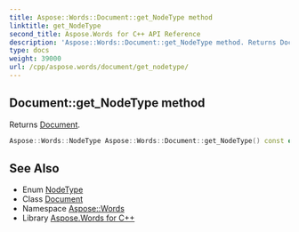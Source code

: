 ```yaml
---
title: Aspose::Words::Document::get_NodeType method
linktitle: get_NodeType
second_title: Aspose.Words for C++ API Reference
description: 'Aspose::Words::Document::get_NodeType method. Returns Document in C++.'
type: docs
weight: 39000
url: /cpp/aspose.words/document/get_nodetype/
---
```

## Document::get_NodeType method


Returns [Document](../../nodetype/).

```cpp
Aspose::Words::NodeType Aspose::Words::Document::get_NodeType() const override
```

## See Also

* Enum [NodeType](../../nodetype/)
* Class [Document](../)
* Namespace [Aspose::Words](../../)
* Library [Aspose.Words for C++](../../../)
